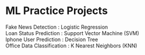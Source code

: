 # ML Practice Projects

Fake News Detection : Logistic Regression <br>
Loan Status Prediction : Support Vector Machine (SVM) <br>
Iphone User Prediction : Decision Tree <br>
Office Data Classification : K Nearest Neighbors (KNN) <br>

